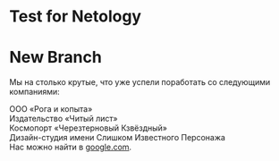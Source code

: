 # Test for Netology

# New Branch

Мы на столько крутые, что уже успели поработать со следующими компаниями:  
  
ООО «Рога и копыта»  
Издательство «Читый лист»  
Космопорт «Черезтерновый Кзвёздный»  
Дизайн-студия имени Слишком Известного Персонажа  
Нас можно найти в [google.com](google.com).